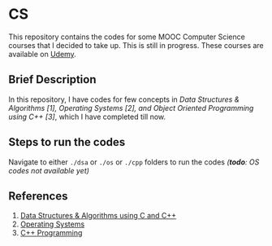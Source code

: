 # CS
This repository contains the codes for some MOOC Computer Science courses that I decided to take up. This is still in progress. These courses are available on [Udemy](www.udemy.com). 

## Brief Description 
In this repository, I have codes for few concepts in _Data Structures & Algorithms [1], Operating Systems [2], and Object Oriented Programming using C++ [3]_, which I have completed till now.

## Steps to run the codes
Navigate to either `./dsa` or `./os` or `./cpp` folders to run the codes _(**todo**: OS codes not available yet)_

## References
1. [Data Structures & Algorithms using C and C++](https://www.udemy.com/course/datastructurescncpp/)
2. [Operating Systems](https://www.udemy.com/course/operating-systems-from-scratch-part1/)
3. [C++ Programming](https://www.udemy.com/course/beginning-c-plus-plus-programming/)
